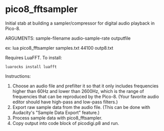 # pico8_fftsampler
Initial stab at building a sampler/compressor for digital audio playback in Pico-8.

ARGUMENTS: sample-filename audio-sample-rate outputfile

ex:
lua pico8_fftsampler samples.txt 44100 outp8.txt

Requires LuaFFT. To install:

```
luarocks install luafft
```

Instructions:

1) Choose an audio file and prefilter it so that it only includes frequencies higher than 60Hz and lower than 2600Hz, which is the range of frequencies that can be reproduced by the Pico-8. (Your favorite audio editor should have high-pass and low-pass filters.)
2) Export raw sample data from the audio file. (This can be done with Audacity's "Sample Data Export" feature.)
3) Process sample data with pico8_fftsampler.
4) Copy output into code block of picodigi.p8 and run.
